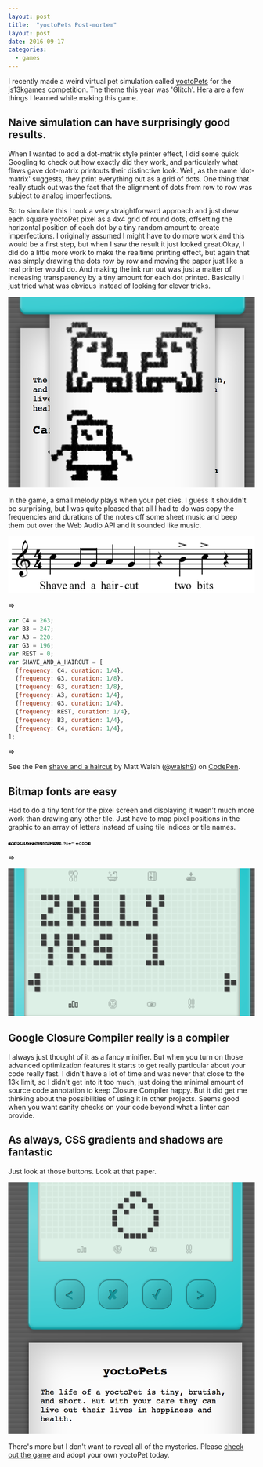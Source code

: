 ```yaml
---
layout: post
title:  "yoctoPets Post-mortem"
layout: post
date: 2016-09-17
categories:
  - games
---
```


I recently made a weird virtual pet simulation called [yoctoPets](http://js13kgames.com/entries/yoctopets) for the [js13kgames](http://2016.js13kgames.com/) competition. The theme this year was 'Glitch'. Hera are a few things I learned while making this game.


## Naive simulation can have surprisingly good results.
When I wanted to add a dot-matrix style printer effect, I did some quick Googling to check out how exactly did they work, and particularly what flaws gave dot-matrix printouts their distinctive look. Well, as the name 'dot-matrix' suggests, they print everything out as a grid of dots. One thing that really stuck out was the fact that the alignment of dots from row to row was subject to analog imperfections.

So to simulate this I took a very straightforward approach and just drew each square yoctoPet pixel as a 4x4 grid of round dots, offsetting the horizontal position of each dot by a tiny random amount to create imperfections. I originally assumed I might have to do more work and this would be a first step, but when I saw the result it just looked great.Okay, I did do a little more work to make the realtime printing effect, but again that was simply drawing the dots row by row and moving the paper just like a real printer would do. And making the ink run out was just a matter of increasing transparency by a tiny amount for each dot printed. Basically I just tried what was obvious instead of looking for clever tricks.

![screenshot of printer results](i/yoctopets_printer.png)

In the game, a small melody plays when your pet dies. I guess it shouldn't be surprising, but I was quite pleased that all I had to do was copy the frequencies and durations of the notes off some sheet music and beep them out over the Web Audio API and it sounded like music.

![sheet music for 'shave and a haircut'](i/Shave_and_a_Haircut_in_C.png)

=> 

```javascript
var C4 = 263;
var B3 = 247;
var A3 = 220;
var G3 = 196;
var REST = 0;
var SHAVE_AND_A_HAIRCUT = [
  {frequency: C4, duration: 1/4},
  {frequency: G3, duration: 1/8},
  {frequency: G3, duration: 1/8},
  {frequency: A3, duration: 1/4},
  {frequency: G3, duration: 1/4},
  {frequency: REST, duration: 1/4},
  {frequency: B3, duration: 1/4},
  {frequency: C4, duration: 1/4},
];
```

=>

<p data-height="196" data-theme-id="0" data-slug-hash="KgrYwB" data-default-tab="js,result" data-user="walsh9" data-embed-version="2" class="codepen">See the Pen <a href="http://codepen.io/walsh9/pen/KgrYwB/">shave and a haircut</a> by Matt Walsh (<a href="http://codepen.io/walsh9">@walsh9</a>) on <a href="http://codepen.io">CodePen</a>.</p>
<script async src="//assets.codepen.io/assets/embed/ei.js"></script>


## Bitmap fonts are easy
Had to do a tiny font for the pixel screen and displaying it wasn't much more work than drawing any other tile. Just have to map pixel positions in the graphic to an array of letters instead of using tile indices or tile names.

![yoctopets pixel font](i/yoctopets_font.png)

=>

![screenshot of font in action](i/yoctopets_text.png)


## Google Closure Compiler really is a compiler

I always just thought of it as a fancy minifier.  But when you turn on those advanced optimization features it starts to get really particular about your code really fast.  I didn't have a lot of time and was never that close to the 13k limit, so I didn't get into it too much, just doing the minimal amount of source code annotation to keep Closure Compiler happy.  But it did get me thinking about the possibilities of using it in other projects. Seems good when you want sanity checks on your code beyond what a linter can provide.


## As always, CSS gradients and shadows are fantastic
Just look at those buttons. Look at that paper.

![screenshot showing off shiny case and crisp paper](i/yoctopets_paper.png)

There's more but I don't want to reveal all of the mysteries. Please [check out the game](http://js13kgames.com/entries/yoctopets) and adopt your own yoctoPet today.
